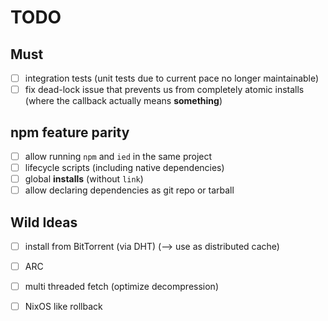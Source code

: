 TODO
====

Must
----

- [ ] integration tests (unit tests due to current pace no longer maintainable)
- [ ] fix dead-lock issue that prevents us from completely atomic installs
  (where the callback actually means **something**)

npm feature parity
------------------

- [ ] allow running `npm` and `ied` in the same project
- [ ] lifecycle scripts (including native dependencies)
- [ ] global **installs** (without `link`)
- [ ] allow declaring dependencies as git repo or tarball

Wild Ideas
----------

- [ ] install from BitTorrent (via DHT) (--> use as distributed cache)
- [ ] ARC
- [ ] multi threaded fetch (optimize decompression)
- [ ] NixOS like rollback

